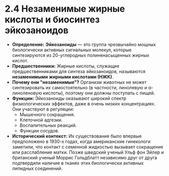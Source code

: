 # 2.4 Незаменимые жирные кислоты и биосинтез эйкозаноидов

*   **Определение:** **Эйкозаноиды** — это группа чрезвычайно мощных биологически активных сигнальных молекул, которые синтезируются из 20-углеродных полиненасыщенных жирных кислот.
*   **Предшественники:** Жирные кислоты, служащие предшественниками для синтеза эйкозаноидов, называются **незаменимыми жирными кислотами (НЖК)**.
*   **Почему они "незаменимые"?** Организм животных не может синтезировать их самостоятельно (в частности, линолевую и α-линоленовую кислоты), поэтому они должны поступать с пищей.
*   **Функции:** Эйкозаноиды оказывают широкий спектр физиологических эффектов, даже в очень низких концентрациях. Они участвуют в регуляции:
    *   Мышечного сокращения.
    *   Клеточной адгезии.
    *   Воспалительных реакций.
    *   Функции сосудов.
*   **Исторический контекст:** Их существование было впервые предположено в 1930-х годах, когда американские гинекологи заметили, что контакт с семенной жидкостью вызывает сокращение или расслабление матки. Позже шведский ученый Ульф фон Эйлер и британский ученый Моррис Гольдблатт независимо друг от друга подтвердили наличие в тканях этих биологически активных липидных соединений.
